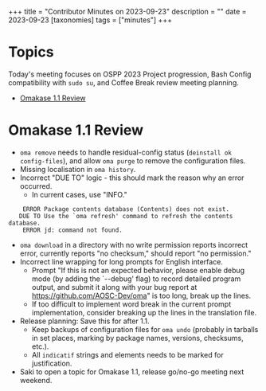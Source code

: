 +++
title = "Contributor Minutes on 2023-09-23"
description = ""
date = 2023-09-23
[taxonomies]
tags = ["minutes"]
+++

Topics
======

Today's meeting focuses on OSPP 2023 Project progression, Bash Config compatibility with `sudo su`, and Coffee Break review meeting planning.

- [Omakase 1.1 Review](#omakase-1.1-review)

Omakase 1.1 Review
==================

- `oma remove` needs to handle residual-config status (`deinstall ok config-files`), and allow `oma purge` to remove the configuration files.
- Missing localisation in `oma history`.
- Incorrect "DUE TO" logic - this should mark the reason why an error occurred.
    - In current cases, use "INFO."

```
    ERROR Package contents database (Contents) does not exist.
   DUE TO Use the `oma refresh' command to refresh the contents database.
    ERROR ⁨jd⁩: command not found.
```

- `oma download` in a directory with no write permission reports incorrect error, currently reports "no checksum," should report "no permission."
- Incorrect line wrapping for long prompts for English interface.
    - Prompt "If this is not an expected behavior, please enable debug mode (by adding the `--debug' flag) to record detailed program output, and submit it along with your bug report at https://github.com/AOSC-Dev/oma" is too long, break up the lines.
    - If too difficult to implement word break in the current prompt implementation, consider breaking up the lines in the translation file.
- Release planning: Save this for after 1.1.
    - Keep backups of configuration files for `oma undo` (probably in tarballs in set places, marking by package names, versions, checksums, etc.).
    - All `indicatif` strings and elements needs to be marked for justification.
- Saki to open a topic for Omakase 1.1, release go/no-go meeting next weekend.
